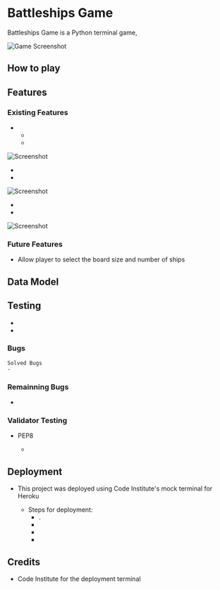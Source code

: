 # Battleships Game
  
  Battleships Game is a Python terminal game, 

![Game Screenshot](./images/)
## How to play



## Features

### Existing Features
- 
  - 
  - 

![Screenshot](./images/)

-
-
![Screenshot](./images/)

-
-

![Screenshot](./images/)


### Future Features
- Allow player to select the board size and number of ships


## Data Model

## Testing

- 
- 

### Bugs

    Solved Bugs
    -  

### Remainning Bugs

- 

### Validator Testing

- PEP8

  -  



## Deployment

- This project was deployed using Code Institute's mock terminal for Heroku

    - Steps for deployment:
      -  .
      -  
      - 
      - 

## Credits

- Code Institute for the deployment terminal